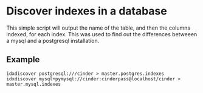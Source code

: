 # Discover indexes in a database

This simple script will output the name of the table, and then the columns
indexed, for each index. This was used to find out the differences betweeen
a mysql and a postgresql installation.

## Example


    idxdiscover postgresql:///cinder > master.postgres.indexes
    idxdiscover mysql+pymysql://cinder:cinderpass@localhost/cinder > master.mysql.indexes
